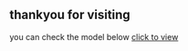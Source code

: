 ## thankyou for visiting 
you can check the model below 
[click to view](https://ipl-win-predictor-ozsi.onrender.com/)
